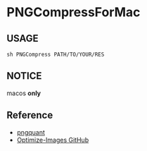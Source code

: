 # PNGCompressForMac

## USAGE
```
sh PNGCompress PATH/TO/YOUR/RES
```

## NOTICE
macos **only**

## Reference
* [pngquant](https://pngquant.org/)
* [Optimize-Images GitHub](https://github.com/johnellmore/Optimize-Images)
